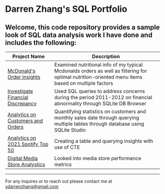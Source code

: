 # Darren Zhang's SQL Portfolio

## Welcome, this code repository provides a sample look of SQL data analysis work I have done and includes the following:

Project Name | Description 
------------ | ----------- 
[McDonald's Order Insights](https://github.com/ydarrenzhang/SQL/tree/main/McDonald's%20Nutrition%20Insights) | Examined nutritional info of my typical Mcdonalds orders as well as filtering for optimal nutrition-oriented menu items based on multiple factors
[Investigate Financial Discrepancy](https://github.com/ydarrenzhang/SQL/tree/main/Investigate%20Financial%20Discrepancy) | Used SQL queries to address concerns during the period 2011-2012 on financial abnormality through SQLite DB Browser
[Analytics on Customers and Orders](https://github.com/ydarrenzhang/SQL/tree/main/Customer%20Orders%20Analysis) | Quantifying statistics on customers and monthly sales date through querying multiple tables through database using SQLite Studio
[Analytics on 2021 Spotify Top 50](https://github.com/ydarrenzhang/SQL/tree/main/2021%20Spotify%20Data%20Analytics) | Creating a table and querying insights with use of CTE 
[Digital Media Store Analystics](https://github.com/ydarrenzhang/SQL/tree/main/Digital%20Media%20Store%20Analytics) | Looked into media store performance metrics
------------
For any inquires or to reach out please contact me at ydarrenzhang@gmail.com
